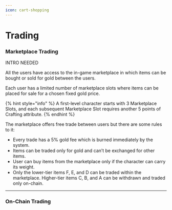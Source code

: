 ```yaml
---
icon: cart-shopping
---
```


# Trading

### Marketplace Trading

INTRO NEEDED

All the users have access to the in-game marketplace in which items can be bought or sold for gold between the users.

Each user has a limited number of marketplace slots where items can be placed for sale for a chosen fixed gold price. 

{% hint style="info" %}
A first-level character starts with 3 Marketplace Slots, and each subsequent Marketplace Slot requires another 5 points of Crafting attribute. 
{% endhint %}

The marketplace offers free trade between users but there are some rules to it:
* Every trade has a 5% gold fee which is burned immediately by the system.
* Items can be traded only for gold and can’t be exchanged for other items.
* User can buy items from the marketplace only if the character can carry its weight.
* Only the lower-tier items F, E, and D can be traded within the marketplace. Higher-tier items C, B, and A can be withdrawn and traded only on-chain.

*** 

### On-Chain Trading